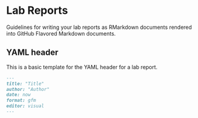 # Lab Reports

Guidelines for writing your lab reports as RMarkdown documents rendered into GitHub Flavored Markdown documents.

## YAML header

This is a basic template for the YAML header for a lab report.


```md
---
title: "Title"
author: "Author"
date: now
format: gfm
editor: visual
---
```

